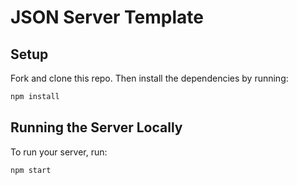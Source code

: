 # JSON Server Template

## Setup

Fork and clone this repo. Then install the dependencies by running:

```sh
npm install
```

## Running the Server Locally

To run your server, run:

```sh
npm start
```
